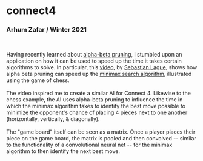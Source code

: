 # connect4
### Arhum Zafar / Winter 2021
<br>

Having recently learned about [alpha-beta pruning](https://en.wikipedia.org/wiki/Alpha%E2%80%93beta_pruning), I stumbled upon an application on how it can be used to speed up the time it takes certain algorithms to solve. In particular, this [video](https://www.youtube.com/watch?v=l-hh51ncgDI), by [Sebastian Lague](https://pastebin.com/rZg1Mz9G), shows how alpha beta pruning can speed up the [minimax search algorithm](https://en.wikipedia.org/wiki/Minimax), illustrated using the game of chess.
<br>
<br>
The video inspired me to create a similar AI for Connect 4. Likewise to the chess example, the AI uses alpha-beta pruning to influence the time in which the minimax algorithm takes to identify the best move possible to minimize the opponent's chance of placing 4 pieces next to one another (horizontally, vertically, & diagonally). 
<br>
<br>
The "game board" itself can be seen as a matrix. Once a player places their piece on the game board, the matrix is pooled and then convolved -- similar to the functionality of a convolutional neural net -- for the minimax algorithm to then identify the next best move.


